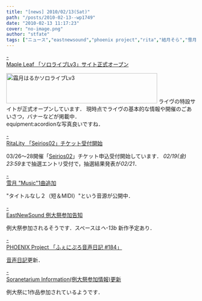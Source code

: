 ```yaml
---
title: "[news] 2010/02/13(Sat)"
path: "/posts/2010-02-13--wp1749"
date: "2010-02-13 11:17:23"
cover: "no-image.png"
author: "stfate"
tags: ["ニュース","eastnewsound","phoenix project","rita","結月そら","雪月","霜月はるか"]
---
```


<style type="text/css">
<!--
p {white-space: pre-wrap};
-->
</style>

<a class="topics" href="http://shimotsukin.com/live/" target="_blank">- Maple Leaf 「ソロライブLv3」サイト正式オープン</a>
<div class="news"><a href="http://shimotsukin.com/live/" target="_top"><img src="http://shimotsukin.com/live/ban_lv3.jpg" width="400" height="80" border="0" alt="霜月はるかソロライブLv3"></a>
ライヴの特設サイトが正式オープンしています．
現時点でライヴの基本的な情報や開催のごあいさつ，バナーなどが掲載中．
<div id="talk">equipment:acordionな写真良いですね．</div></div>

<a class="topics" href="http://ritarita.jp/" target="_blank">- RitaLity 「Seirios02」チケット受付開始</a>
<div class="news">03/26～28開催「<a href="http://seirios-rita.shaft-web.net/" target="_blank">Seirios02</a>」チケット申込受付開始しています．
<em>02/19(金) 23:59</em>まで抽選エントリ受付で，抽選結果発表が<em>02/21</em>．</div>

<a class="topics" href="http://aonokioku.sakura.ne.jp/setsugetsu/" target="_blank">- 雪月 "Music"1曲追加</a>
<div class="news">"タイトルなし２（短＆MIDI）"という音源が公開中．</div>

<a class="topics" href="http://e-ns.net/" target="_blank">- EastNewSound 例大祭参加告知</a>
<div class="news">例大祭参加されるそうです．スペースは<em>ヘ-13b</em>
新作予定あり．</div>

<a class="topics" href="http://www.p-pr.info/" target="_blank">- PHOENIX Project 「ふぇにぷろ音声日記 #184」</a>
<div class="news"><a href="http://www.radio-t3.info/" target="_blank">音声日記</a>更新．</div>

<a class="topics" href="http://soranetarium.com/" target="_blank">- Soranetarium Information(例大祭参加情報)更新</a>
<div class="news">例大祭に1作品参加されているようです．
<a href="http://nameya.s269.xrea.com/princess_wriggle/sound/" target="_blank"><img src="http://nameya.s269.xrea.com/princess_wriggle/banner_soundtrack_m.jpg" alt="" /></a></div>